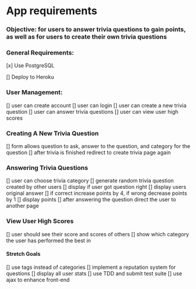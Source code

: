 # App requirements
### Objective: for users to answer trivia questions to gain points, as well as for users to create their own trivia questions

### General Requirements:
[x] Use PostgreSQL

[] Deploy to Heroku

### User Management:
[] user can create account
[] user can login
[] user can create a new trivia question
[] user can answer trivia questions
[] user can view user high scores

### Creating A New Trivia Question
[] form allows question to ask, answer to the question, and category for the question
[] after trivia is finished redirect to create trivia page again

### Answering Trivia Questions
[] user can choose trivia category
[] generate random trivia question created by other users
[] display if user got question right
[] display users original answer
[] if correct increase points by 4, if wrong decrease points by 1
[] display points
[] after answering the question direct the user to another page

### View User High Scores
[] user should see their score and scores of others
[] show which category the user has performed the best in

#### Stretch Goals
[] use tags instead of categories
[] implement a reputation system for questions
[] display all user stats
[] use TDD and submit test suite
[] use ajax to enhance front-end
